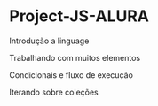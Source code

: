 # Project-JS-ALURA
<p> Introdução a linguage</p>
<p> Trabalhando com muitos elementos</p>
<p> Condicionais e fluxo de execução </p>
<p> Iterando sobre coleções </p>
